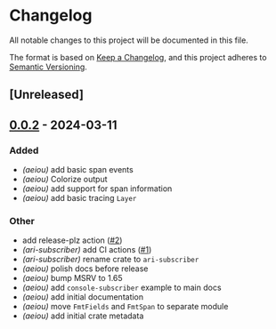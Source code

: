# Changelog
All notable changes to this project will be documented in this file.

The format is based on [Keep a Changelog](https://keepachangelog.com/en/1.0.0/),
and this project adheres to [Semantic Versioning](https://semver.org/spec/v2.0.0.html).

## [Unreleased]

## [0.0.2](https://github.com/hds/ari-subscriber/compare/v0.0.1...v0.0.2) - 2024-03-11

### Added
- *(aeiou)* add basic span events
- *(aeiou)* Colorize output
- *(aeiou)* add support for span information
- *(aeiou)* add basic tracing `Layer`

### Other
- add release-plz action ([#2](https://github.com/hds/ari-subscriber/pull/2))
- *(ari-subscriber)* add CI actions ([#1](https://github.com/hds/ari-subscriber/pull/1))
- *(ari-subscriber)* rename crate to `ari-subscriber`
- *(aeiou)* polish docs before release
- *(aeiou)* bump MSRV to 1.65
- *(aeiou)* add `console-subscriber` example to main docs
- *(aeiou)* add initial documentation
- *(aeiou)* move `FmtFields` and `FmtSpan` to separate module
- *(aeiou)* add initial crate metadata

